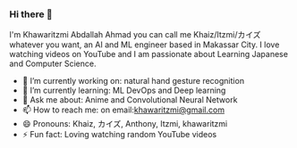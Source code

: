 ### Hi there 👋

I'm Khawaritzmi Abdallah Ahmad you can call me Khaiz/Itzmi/カイズ whatever you want, an AI and ML engineer based in Makassar City. I love watching videos on YouTube and I am passionate about Learning Japanese and Computer Science.

- 🔭 I’m currently working on: natural hand gesture recognition
- 🌱 I’m currently learning: ML DevOps and Deep learning
- 💬 Ask me about: Anime and Convolutional Neural Network
- 📫 How to reach me: on email:khawaritzmi@gmail.com
- 😄 Pronouns: Khaiz, カイズ, Anthony, Itzmi, khawaritzmi
- ⚡ Fun fact: Loving watching random YouTube videos
